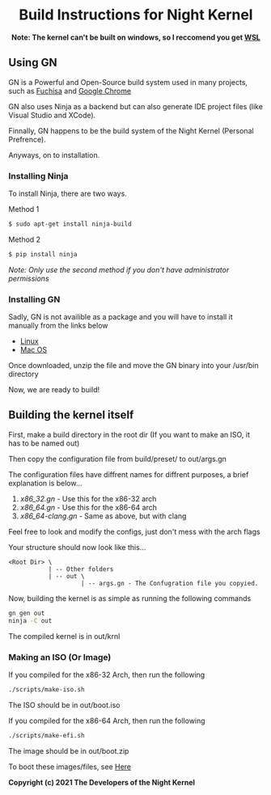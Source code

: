 <h1 align="center"> Build Instructions for Night Kernel </h1>

<div align="center">

**Note: The kernel can't be built on windows, so I reccomend you get [WSL](https://docs.microsoft.com/en-us/windows/wsl/install-win10)**

</div>

## Using GN

GN is a Powerful and Open-Source build system used in many projects, such as [Fuchisa](fuchsia.dev) and [Google Chrome](google.com/chrome)

GN also uses Ninja as a backend but can also generate IDE project files (like Visual Studio and XCode).

Finnally, GN happens to be the build system of the Night Kernel (Personal Prefrence).

Anyways, on to installation.


### Installing Ninja

To install Ninja, there are two ways.

Method 1

```` bash
$ sudo apt-get install ninja-build
````

Method 2

```` bash
$ pip install ninja
````

*Note: Only use the second method if you don't have administrator permissions*

### Installing GN

Sadly, GN is not availible as a package and you will have to install it manually from the links below

- [Linux](https://chrome-infra-packages.appspot.com/dl/gn/gn/linux-amd64/+/latest)
- [Mac OS](https://chrome-infra-packages.appspot.com/dl/gn/gn/mac-amd64/+/latest)

Once downloaded, unzip the file and move the GN binary into your /usr/bin directory

Now, we are ready to build!

## Building the kernel itself

First, make a build directory in the root dir (If you want to make an ISO, it has to be named out)

Then copy the configuration file from build/preset/ to out/args.gn

The configuration files have diffrent names for diffrent purposes, a brief explanation is below...

1. *x86_32.gn* - Use this for the x86-32 arch
2. *x86_64.gn* - Use this for the x86-64 arch
3. *x86_64-clang.gn* - Same as above, but with clang

Feel free to look and modify the configs, just don't mess with the arch flags

Your structure should now look like this...

    <Root Dir> \
               | -- Other folders
               | -- out \
                        | -- args.gn - The Confugration file you copyied.
                        
  
Now, building the kernel is as simple as running the following commands

````bash
gn gen out
ninja -C out
````
The compiled kernel is in out/krnl

### Making an ISO (Or Image)

If you compiled for the x86-32 Arch, then run the following
````bash
./scripts/make-iso.sh
````
The ISO should be in out/boot.iso

If you compiled for the x86-64 Arch, then run the following
````bash
./scripts/make-efi.sh
````
The image should be in out/boot.zip

To boot these images/files, see [Here](RUNNING.md)

**Copyright (c) 2021 The Developers of the Night Kernel**
